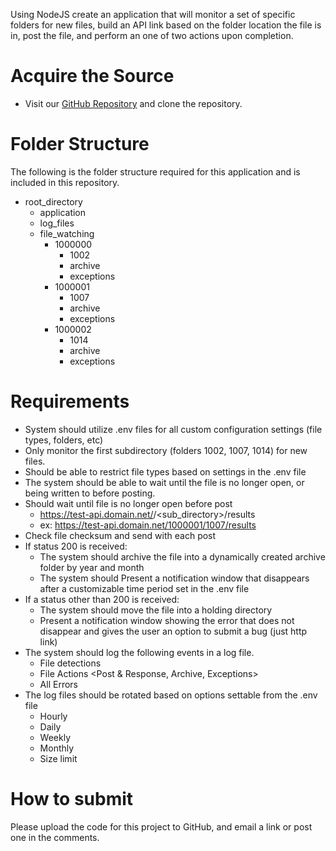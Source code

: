Using NodeJS create an application that will monitor a set of specific folders for new files, build an API link based on the folder location the file is in, post the file, and perform an one of two actions upon completion.

# Acquire the Source
* Visit our [GitHub Repository](https://github.com/Lab-Logistic-Services/CoderByte-Data-Sweep-Assessment) and clone the repository.

# Folder Structure
The following is the folder structure required for this application and is included in this repository.
* root_directory
  * application
  * log_files
  * file_watching
    * 1000000
      * 1002
      * archive
      * exceptions
    * 1000001
      * 1007
      * archive
      * exceptions
    * 1000002
      * 1014
      * archive
      * exceptions  

# Requirements
* System should utilize .env files for all custom configuration settings (file types, folders, etc)
* Only monitor the first subdirectory (folders 1002, 1007, 1014) for new files.
* Should be able to restrict file types based on settings in the .env file
* The system should be able to wait until the file is no longer open, or being written to before posting.
* Should wait until file is no longer open before post
  * https://test-api.domain.net/<parent _directory>/<sub_directory>/results
  *	ex: https://test-api.domain.net/1000001/1007/results
* Check file checksum and send with each post
* If status 200 is received:
  * The system should archive the file into a dynamically created archive folder by year and month
  * The system should Present a notification window that disappears after a customizable time period set in the .env file
* If a status other than 200 is received:
  * The system should move the file into a holding directory
  * Present a notification window showing the error that does not disappear and gives the user an option to submit a bug (just http link)
* The system should log the following events in a log file.
  * File detections
  * File Actions <Post & Response, Archive, Exceptions>
  * All Errors
* The log files should be rotated based on options settable from the .env file
  * Hourly
  * Daily
  * Weekly
  * Monthly
  * Size limit

# How to submit
Please upload the code for this project to GitHub, and email a link or post one in the comments.
